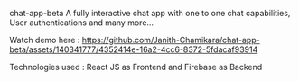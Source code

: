 chat-app-beta
A fully interactive chat app with one to one chat capabilities, User authentications and many more...

Watch demo here : https://github.com/Janith-Chamikara/chat-app-beta/assets/140341777/4352414e-16a2-4cc6-8372-5fdacaf93914

Technologies used : React JS as Frontend and Firebase as Backend
